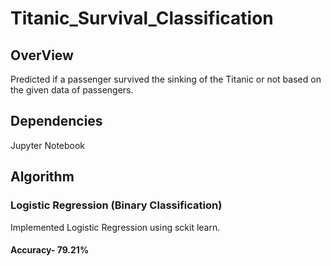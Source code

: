 # Titanic_Survival_Classification
## OverView
Predicted if a passenger survived the sinking of the Titanic or not based on the given data of passengers.
## Dependencies
Jupyter Notebook
## Algorithm
### Logistic Regression (Binary Classification)
Implemented Logistic Regression using sckit learn.
#### Accuracy- 79.21%
